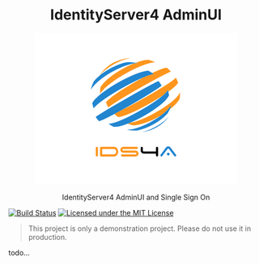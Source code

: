 
<h1 align="center">IdentityServer4 AdminUI</h1>

<p align="center"><img src="./ids4-admin.png"/>
<p align="center">IdentityServer4 AdminUI and Single Sign On</p>


[![Build Status](https://zengande.visualstudio.com/IdentityServer4%20Admin/_apis/build/status/zengande.IdentityServer4.Admin?branchName=master)](https://zengande.visualstudio.com/IdentityServer4%20Admin/_build/latest?definitionId=2&branchName=master)
[![Licensed under the MIT License](https://img.shields.io/badge/License-MIT-blue.svg)](https://github.com/zengande/IdentityServer4.Admin/blob/master/LICENSE)

> This project is only a demonstration project. Please do not use it in production. 

todo...

